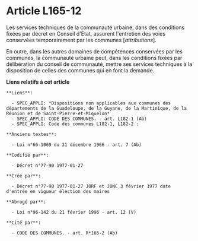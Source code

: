 # Article L165-12

Les services techniques de la communauté urbaine, dans des conditions fixées par décret en Conseil d'Etat, assurent
l'entretien des voies conservées temporairement par les communes [*attributions*]. 

En outre, dans les autres domaines de compétences conservées par les communes, la communauté urbaine peut, dans les
conditions fixées par délibération du conseil de communauté, mettre ses services techniques à la disposition de celles des
communes qui en font la demande.

**Liens relatifs à cet article**

	**Liens**:

	  - SPEC_APPLI: *Dispositions non applicables aux communes des départements de la Guadeloupe, de la Guyane, de la Martinique, de la Réunion et de Saint-Pierre-et-Miquelon*
	  - SPEC_APPLI: CODE DES COMMUNES. - art. L182-1 (Ab)
	  - SPEC_APPLI: Code des communes L182-1, L182-2 :

	**Anciens textes**:

	  - Loi n°66-1069 du 31 décembre 1966 - art. 7 (Ab)

	**Codifié par**:

	  - Décret n°77-90 1977-01-27

	**Créé par**:

	  - Décret n°77-90 1977-01-27 JORF et JONC 3 février 1977 date d'entrée en vigueur élection des maires

	**Abrogé par**:

	  - Loi n°96-142 du 21 février 1996 - art. 12 (V)

	**Cité par**:

	  - CODE DES COMMUNES. - art. R*165-2 (Ab)
